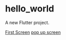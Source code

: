 # hello_world

A new Flutter project.


[First
Screen](https://github.com/muindetuva/hello_world_travel_app/blob/main/Screenshot_20210520-170804.jpg)
[pop up
screen](https://github.com/muindetuva/hello_world_travel_app/blob/main/Screenshot_20210520-170807.jpg)

